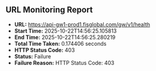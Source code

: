 ## URL Monitoring Report

- **URL:** https://api-gw1-prod1.fisglobal.com/gw/v1/health
- **Start Time:** 2025-10-22T14:56:25.105813
- **End Time:** 2025-10-22T14:56:25.280219
- **Total Time Taken:** 0.174406 seconds
- **HTTP Status Code:** 403
- **Status:** Failure
- **Failure Reason:** HTTP Status Code: 403
